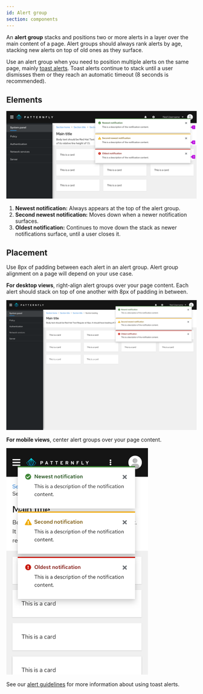 ```yaml
---
id: Alert group
section: components
---
```


An **alert group** stacks and positions two or more alerts in a layer over the main content of a page. Alert groups should always rank alerts by age, stacking new alerts on top of old ones as they surface. 

Use an alert group when you need to position multiple alerts on the same page, mainly [toast alerts](/components/alert/design-guidelines#elements). Toast alerts continue to stack until a user dismisses them or they reach an automatic timeout (8 seconds is recommended).

## Elements

<img src="./img/alert-group-elements.png" alt="An example of an alert group stacked on a page. Each alert is labeled according to its place in the stack hierarchy: Newest on top, second newest in the middle, and oldest on the bottom." />

1. **Newest notification:** Always appears at the top of the alert group.
2. **Second newest notification:** Moves down when a newer notification surfaces.
3. **Oldest notification:** Continues to move down the stack as newer notifications surface, until a user closes it.

## Placement
Use 8px of padding between each alert in an alert group. Alert group alignment on a page will depend on your use case.

**For desktop views**, right-align alert groups over your page content. Each alert should stack on top of one another with 8px of padding in between.

<img src="./img/alert-group-desktop.png" alt="An example of a right-aligned alert group over a desktop view." />

**For mobile views**, center alert groups over your page content.

<img src="./img/alert-group-mobile.png" alt="An example of a centered alert group over a mobile view." width="375" />

See our [alert guidelines](/components/alert/design-guidelines/#using-toast-alerts) for more information about using toast alerts.
